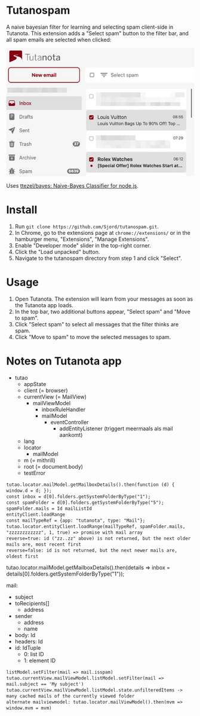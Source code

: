 # Tutanospam

A naive bayesian filter for learning and selecting spam client-side in Tutanota. This extension adds a "Select spam" button to the filter bar, and all spam emails are selected when clicked:

![](screenshot.png)

Uses [ttezel/bayes: Naive-Bayes Classifier for node.js](https://github.com/ttezel/bayes).

# Install

1. Run `git clone https://github.com/Sjord/tutanospam.git`.
2. In Chrome, go to the extensions page at `chrome://extensions/` or in the hamburger menu, "Extensions", "Manage Extensions".
3. Enable "Developer mode" slider in the top-right corner.
4. Click the "Load unpacked" button.
5. Navigate to the tutanospam directory from step 1 and click "Select".

# Usage

1. Open Tutanota. The extension will learn from your messages as soon as the Tutanota app loads.
2. In the top bar, two additional buttons appear, "Select spam" and "Move to spam".
3. Click "Select spam" to select all messages that the filter thinks are spam.
4. Click "Move to spam" to move the selected messages to spam.

# Notes on Tutanota app

- tutao
  - appState
  - client (= browser)
  - currentView (= MailView)
    - mailViewModel
      - inboxRuleHandler
      - mailModel
        - eventController
          - addEntityListener (triggert meermaals als mail aankomt)
  - lang
  - locator
    - mailModel
  - m (= mithrill)
  - root (= document.body)
  - testError
  
```
tutao.locator.mailModel.getMailboxDetails().then(function (d) { window.d = d; });
const inbox = d[0].folders.getSystemFolderByType("1");
const spamFolder = d[0].folders.getSystemFolderByType("5");
spamFolder.mails = Id mailListId
entityClient.loadRange
const mailTypeRef = {app: "tutanota", type: "Mail"};
tutao.locator.entityClient.loadRange(mailTypeRef, spamFolder.mails, "zzzzzzzzzzzz", 1, true) => promise with mail array
reverse=true: id ("zz..zz" above) is not returned, but the next older mails are, most recent first
reverse=false: id is not returned, but the next newer mails are, oldest first
```

tutao.locator.mailModel.getMailboxDetails().then(details => inbox = details[0].folders.getSystemFolderByType("1"));

mail:
- subject
- toRecipients[]
    - address
- sender
    - address
    - name
- body: Id
- headers: Id
- id: IdTuple
    - 0: list ID
    - 1: element ID

```
listModel.setFilter(mail => mail.isspam)
tutao.currentView.mailViewModel.listModel.setFilter(mail => mail.subject == 'My subject')
tutao.currentView.mailViewModel.listModel.state.unfilteredItems -> many cached mails of the currently viewed folder
alternate mailviewmodel: tutao.locator.mailViewModel().then(mvm => window.mvm = mvm)
```
